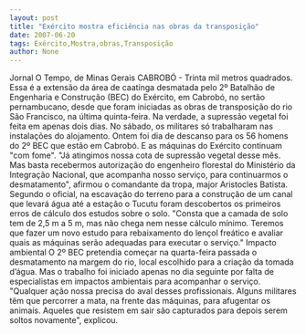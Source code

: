 ```yaml
---
layout: post
title: "Exército mostra eficiência nas obras da transposição"
date: 2007-06-20
tags: Exército,Mostra,obras,Transposição
author: None
---
```

Jornal O Tempo, de Minas Gerais
CABROB&Oacute; - Trinta mil metros quadrados. Essa &eacute; a extens&atilde;o da &aacute;rea de caatinga desmatada pelo 2&ordm; Batalh&atilde;o de Engenharia e Constru&ccedil;&atilde;o (BEC) do Ex&eacute;rcito, em Cabrob&oacute;, no sert&atilde;o pernambucano, desde que foram iniciadas as obras de transposi&ccedil;&atilde;o do rio S&atilde;o Francisco, na &uacute;ltima quinta-feira. Na verdade, a supress&atilde;o vegetal foi feita em apenas dois dias. No s&aacute;bado, os militares s&oacute; trabalharam nas instala&ccedil;&otilde;es do alojamento. Ontem foi dia de descanso para os 56 homens do 2&ordm; BEC que est&atilde;o em Cabrob&oacute;. E as m&aacute;quinas do Ex&eacute;rcito continuam &quot;com fome&quot;.
&quot;J&aacute; atingimos nossa cota de supress&atilde;o vegetal desse m&ecirc;s. Mas basta recebermos autoriza&ccedil;&atilde;o do engenheiro florestal do Minist&eacute;rio da Integra&ccedil;&atilde;o Nacional, que acompanha nosso servi&ccedil;o, para continuarmos o desmatamento&quot;, afirmou o comandante da tropa, major Aristocles Batista. Segundo o oficial, na escava&ccedil;&atilde;o do terreno para a constru&ccedil;&atilde;o de um canal que levar&aacute; &aacute;gua at&eacute; a esta&ccedil;&atilde;o o Tucutu foram descobertos os primeiros erros de c&aacute;lculo dos estudos sobre o solo. &quot;Consta que a camada de solo tem de 2,5 m a 5 m, mas n&atilde;o chega nem nesse c&aacute;lculo m&iacute;nimo. Teremos que fazer um novo estudo para rebaixamento do len&ccedil;ol fre&aacute;tico e avaliar quais as m&aacute;quinas ser&atilde;o adequadas para executar o servi&ccedil;o.&quot;
Impacto ambiental
O 2&ordm; BEC pretendia come&ccedil;ar na quarta-feira passada o desmatamento na margem do rio, local escolhido para a cria&ccedil;&atilde;o da tomada d&rsquo;&aacute;gua. Mas o trabalho foi iniciado apenas no dia seguinte por falta de especialistas em impactos ambientais para acompanhar o servi&ccedil;o. &quot;Qualquer a&ccedil;&atilde;o nossa precisa do aval desses profissionais. Alguns militares t&ecirc;m que percorrer a mata, na frente das m&aacute;quinas, para afugentar os animais. Aqueles que resistem em sair s&atilde;o capturados para depois serem soltos novamente&quot;, explicou. 